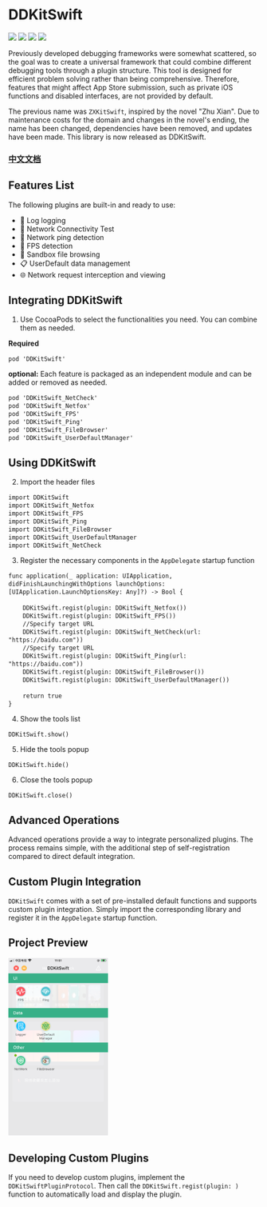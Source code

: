 # DDKitSwift

![](https://img.shields.io/badge/CocoaPods-supported-brightgreen) ![](https://img.shields.io/badge/Swift-5.0-brightgreen) ![](https://img.shields.io/badge/License-MIT-brightgreen) ![](https://img.shields.io/badge/version-iOS12.0-brightgreen)

Previously developed debugging frameworks were somewhat scattered, so the goal was to create a universal framework that could combine different debugging tools through a plugin structure. This tool is designed for efficient problem solving rather than being comprehensive. Therefore, features that might affect App Store submission, such as private iOS functions and disabled interfaces, are not provided by default.

The previous name was `ZXKitSwift`, inspired by the novel "Zhu Xian". Due to maintenance costs for the domain and changes in the novel's ending, the name has been changed, dependencies have been removed, and updates have been made. This library is now released as DDKitSwift.

### [中文文档](https://dongge.org/blog/1307.html)

## Features List

The following plugins are built-in and ready to use:

* 🐛 Log logging
* 📡 Network Connectivity Test 
* 📶 Network ping detection
* 📱 FPS detection
* 📂 Sandbox file browsing
* 📋 UserDefault data management 
* 🌐 Network request interception and viewing 

## Integrating DDKitSwift

1. Use CocoaPods to select the functionalities you need. You can combine them as needed.

**Required**

```
pod 'DDKitSwift'
```

**optional:** Each feature is packaged as an independent module and can be added or removed as needed.

```
pod 'DDKitSwift_NetCheck'
pod 'DDKitSwift_Netfox'
pod 'DDKitSwift_FPS'
pod 'DDKitSwift_Ping'
pod 'DDKitSwift_FileBrowser'
pod 'DDKitSwift_UserDefaultManager'
```

## Using DDKitSwift

2. Import the header files

```
import DDKitSwift
import DDKitSwift_Netfox
import DDKitSwift_FPS
import DDKitSwift_Ping
import DDKitSwift_FileBrowser
import DDKitSwift_UserDefaultManager
import DDKitSwift_NetCheck
```

3. Register the necessary components in the `AppDelegate` startup function

```
func application(_ application: UIApplication, didFinishLaunchingWithOptions launchOptions: [UIApplication.LaunchOptionsKey: Any]?) -> Bool {
	
	DDKitSwift.regist(plugin: DDKitSwift_Netfox())
	DDKitSwift.regist(plugin: DDKitSwift_FPS())
	//Specify target URL
	DDKitSwift.regist(plugin: DDKitSwift_NetCheck(url: "https://baidu.com"))
	//Specify target URL
   	DDKitSwift.regist(plugin: DDKitSwift_Ping(url: "https://baidu.com"))
   	DDKitSwift.regist(plugin: DDKitSwift_FileBrowser())
	DDKitSwift.regist(plugin: DDKitSwift_UserDefaultManager())
	
	return true
}
```

4. Show the tools list

```
DDKitSwift.show()
```

5. Hide the tools popup

```
DDKitSwift.hide()
```

6. Close the tools popup

```
DDKitSwift.close()
```

## Advanced Operations

Advanced operations provide a way to integrate personalized plugins. The process remains simple, with the additional step of self-registration compared to direct default integration.

## Custom Plugin Integration

`DDKitSwift` comes with a set of pre-installed default functions and supports custom plugin integration. Simply import the corresponding library and register it in the `AppDelegate` startup function.

## Project Preview

<img src="./preview.jpg" width=200 />

## Developing Custom Plugins

If you need to develop custom plugins, implement the `DDKitSwiftPluginProtocol`. Then call the `DDKitSwift.regist(plugin: )` function to automatically load and display the plugin.
